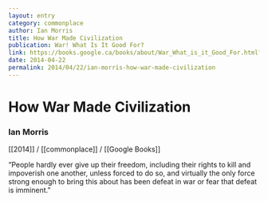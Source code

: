 ```yaml
---
layout: entry
category: commonplace
author: Ian Morris
title: How War Made Civilization
publication: War! What Is It Good For?
link: https://books.google.ca/books/about/War_What_is_it_Good_For.html?id=-BjCQwAACAAJ
date: 2014-04-22
permalink: 2014/04/22/ian-morris-how-war-made-civilization
---
```


# How War Made Civilization

### Ian Morris

[[2014]] / [[commonplace]] / [[Google Books]]

“People hardly ever give up their freedom, including their rights to kill and impoverish one another, unless forced to do so, and virtually the only force strong enough to bring this about has been defeat in war or fear that defeat is imminent.”